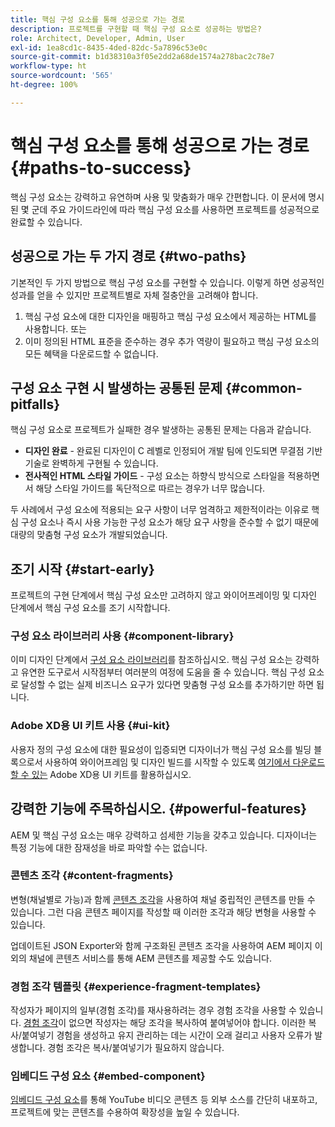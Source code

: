 ```yaml
---
title: 핵심 구성 요소를 통해 성공으로 가는 경로
description: 프로젝트를 구현할 때 핵심 구성 요소로 성공하는 방법은?
role: Architect, Developer, Admin, User
exl-id: 1ea8cd1c-8435-4ded-82dc-5a7896c53e0c
source-git-commit: b1d38310a3f05e2dd2a68de1574a278bac2c78e7
workflow-type: ht
source-wordcount: '565'
ht-degree: 100%

---
```



# 핵심 구성 요소를 통해 성공으로 가는 경로 {#paths-to-success}

핵심 구성 요소는 강력하고 유연하며 사용 및 맞춤화가 매우 간편합니다. 이 문서에 명시된 몇 군데 주요 가이드라인에 따라 핵심 구성 요소를 사용하면 프로젝트를 성공적으로 완료할 수 있습니다.

## 성공으로 가는 두 가지 경로 {#two-paths}

기본적인 두 가지 방법으로 핵심 구성 요소를 구현할 수 있습니다. 이렇게 하면 성공적인 성과를 얻을 수 있지만 프로젝트별로 자체 절충안을 고려해야 합니다.

1. 핵심 구성 요소에 대한 디자인을 매핑하고 핵심 구성 요소에서 제공하는 HTML를 사용합니다. 또는
1. 이미 정의된 HTML 표준을 준수하는 경우 추가 역량이 필요하고 핵심 구성 요소의 모든 혜택을 다운로드할 수 없습니다.

## 구성 요소 구현 시 발생하는 공통된 문제 {#common-pitfalls}

핵심 구성 요소로 프로젝트가 실패한 경우 발생하는 공통된 문제는 다음과 같습니다.

* **디자인 완료** - 완료된 디자인이 C 레벨로 인정되어 개발 팀에 인도되면 무결점 기반 기술로 완벽하게 구현될 수 있습니다.
* **전사적인 HTML 스타일 가이드** - 구성 요소는 하향식 방식으로 스타일을 적용하면서 해당 스타일 가이드를 독단적으로 따르는 경우가 너무 많습니다.

두 사례에서 구성 요소에 적용되는 요구 사항이 너무 엄격하고 제한적이라는 이유로 핵심 구성 요소나 즉시 사용 가능한 구성 요소가 해당 요구 사항을 준수할 수 없기 때문에 대량의 맞춤형 구성 요소가 개발되었습니다.

## 조기 시작 {#start-early}

프로젝트의 구현 단계에서 핵심 구성 요소만 고려하지 않고 와이어프레이밍 및 디자인 단계에서 핵심 구성 요소를 조기 시작합니다.

### 구성 요소 라이브러리 사용 {#component-library}

이미 디자인 단계에서 [구성 요소 라이브러리](https://adobe.com/go/aem_cmp_library_kr)를 참조하십시오. 핵심 구성 요소는 강력하고 유연한 도구로서 시작점부터 여러분의 여정에 도움을 줄 수 있습니다. 핵심 구성 요소로 달성할 수 없는 실제 비즈니스 요구가 있다면 맞춤형 구성 요소를 추가하기만 하면 됩니다.

### Adobe XD용 UI 키트 사용 {#ui-kit}

사용자 정의 구성 요소에 대한 필요성이 입증되면 디자이너가 핵심 구성 요소를 빌딩 블록으로서 사용하여 와이어프레임 및 디자인 빌드를 시작할 수 있도록 [여기에서 다운로드할 수 있는](https://experienceleague.adobe.com/docs/experience-manager-learn/assets/AEM-CoreComponents-UI-Kit.xd) Adobe XD용 UI 키트를 활용하십시오.

## 강력한 기능에 주목하십시오. {#powerful-features}

AEM 및 핵심 구성 요소는 매우 강력하고 섬세한 기능을 갖추고 있습니다. 디자이너는 특정 기능에 대한 잠재성을 바로 파악할 수는 없습니다.

### 콘텐츠 조각 {#content-fragments}

변형(채널별로 가능)과 함께 [콘텐츠 조각](https://experienceleague.adobe.com/docs/experience-manager-cloud-service/sites/authoring/fundamentals/content-fragments.html)을 사용하여 채널 중립적인 콘텐츠를 만들 수 있습니다. 그런 다음 콘텐츠 페이지를 작성할 때 이러한 조각과 해당 변형을 사용할 수 있습니다.

업데이트된 JSON Exporter와 함께 구조화된 콘텐츠 조각을 사용하여 AEM 페이지 이외의 채널에 콘텐츠 서비스를 통해 AEM 콘텐츠를 제공할 수도 있습니다.

### 경험 조각 템플릿 {#experience-fragment-templates}

작성자가 페이지의 일부(경험 조각)를 재사용하려는 경우 경험 조각을 사용할 수 있습니다. [경험 조각](https://experienceleague.adobe.com/docs/experience-manager-cloud-service/sites/authoring/fundamentals/experience-fragments.html)이 없으면 작성자는 해당 조각을 복사하여 붙여넣어야 합니다. 이러한 복사/붙여넣기 경험을 생성하고 유지 관리하는 데는 시간이 오래 걸리고 사용자 오류가 발생합니다. 경험 조각은 복사/붙여넣기가 필요하지 않습니다.

### 임베디드 구성 요소 {#embed-component}

[임베디드 구성 요소](/help/components/embed.md)를 통해 YouTube 비디오 콘텐츠 등 외부 소스를 간단히 내포하고, 프로젝트에 맞는 콘텐츠를 수용하여 확장성을 높일 수 있습니다.
